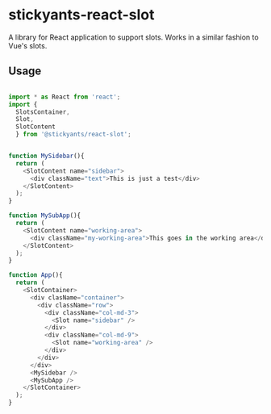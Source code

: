 # stickyants-react-slot

A library for React application to support slots. Works in a similar fashion to Vue's slots.

## Usage

```typescript

import * as React from 'react';
import {
  SlotsContainer,
  Slot,
  SlotContent
  } from '@stickyants/react-slot';


function MySidebar(){
  return (
    <SlotContent name="sidebar">
      <div className="text">This is just a test</div>
    </SlotContent>
  );
}

function MySubApp(){
  return (
    <SlotContent name="working-area">
      <div className="my-working-area">This goes in the working area</div>
    </SlotContent>
  );
}

function App(){
  return (
    <SlotContainer>
      <div clasName="container">
        <div className="row">
          <div className="col-md-3">
            <Slot name="sidebar" />
          </div>
          <div className="col-md-9">
            <Slot name="working-area" />
          </div>
        </div>
      </div>
      <MySidebar />
      <MySubApp />
    </SlotContainer>
  );
}

```

